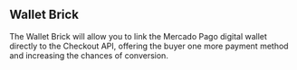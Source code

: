 ## Wallet Brick

The Wallet Brick will allow you to link the Mercado Pago digital wallet directly to the Checkout API, offering the buyer one more payment method and increasing the chances of conversion.
